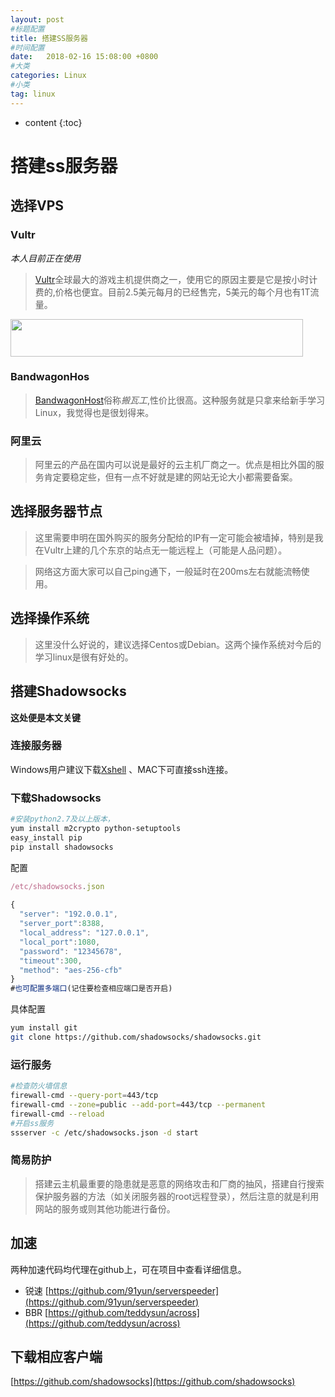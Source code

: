 ```yaml
---
layout: post
#标题配置
title: 搭建SS服务器
#时间配置
date:   2018-02-16 15:08:00 +0800
#大类
categories: Linux
#小类
tag: linux
---
```

* content
{:toc}


# 搭建ss服务器
## 选择VPS
### Vultr
*本人目前正在使用*
> [Vultr](https://www.vultr.com/?ref=7333360)全球最大的游戏主机提供商之一，使用它的原因主要是它是按小时计费的,价格也便宜。目前2.5美元每月的已经售完，5美元的每个月也有1T流量。

<a href="https://www.vultr.com/?ref=7333360"><img src="https://www.vultr.com/media/banner_2.png" width="468" height="60"></a>

### BandwagonHos
> [BandwagonHost](http://bwg.yiqimaila.com/bwg/buy.html)俗称*搬瓦工*,性价比很高。这种服务就是只拿来给新手学习Linux，我觉得也是很划得来。

### 阿里云
> 阿里云的产品在国内可以说是最好的云主机厂商之一。优点是相比外国的服务肯定要稳定些，但有一点不好就是建的网站无论大小都需要备案。

## 选择服务器节点
> 这里需要申明在国外购买的服务分配给的IP有一定可能会被墙掉，特别是我在Vultr上建的几个东京的站点无一能远程上（可能是人品问题）。

> 网络这方面大家可以自己ping通下，一般延时在200ms左右就能流畅使用。

## 选择操作系统
> 这里没什么好说的，建议选择Centos或Debian。这两个操作系统对今后的学习linux是很有好处的。

## 搭建Shadowsocks
**这处便是本文关键**
### 连接服务器
Windows用户建议下载[Xshell](https://www.netsarang.com/download/main.html)
、MAC下可直接ssh连接。
### 下载Shadowsocks

```bash
#安装python2.7及以上版本，
yum install m2crypto python-setuptools
easy_install pip
pip install shadowsocks
```
配置
```js
/etc/shadowsocks.json   
    
{
  "server": "192.0.0.1",
  "server_port":8388,
  "local_address": "127.0.0.1",
  "local_port":1080,
  "password": "12345678",
  "timeout":300,
  "method": "aes-256-cfb"
}
#也可配置多端口(记住要检查相应端口是否开启)
```
具体配置
```bash
yum install git 
git clone https://github.com/shadowsocks/shadowsocks.git
```
### 运行服务
```bash
#检查防火墙信息
firewall-cmd --query-port=443/tcp 
firewall-cmd --zone=public --add-port=443/tcp --permanent 
firewall-cmd --reload
#开启ss服务
ssserver -c /etc/shadowsocks.json -d start
```
### 简易防护
> 搭建云主机最重要的隐患就是恶意的网络攻击和厂商的抽风，搭建自行搜索保护服务器的方法（如关闭服务器的root远程登录），然后注意的就是利用网站的服务或则其他功能进行备份。

## 加速
两种加速代码均代理在github上，可在项目中查看详细信息。
* 锐速
[https://github.com/91yun/serverspeeder](https://github.com/91yun/serverspeeder)
* BBR
[https://github.com/teddysun/across](https://github.com/teddysun/across)

## 下载相应客户端
[https://github.com/shadowsocks](https://github.com/shadowsocks)
